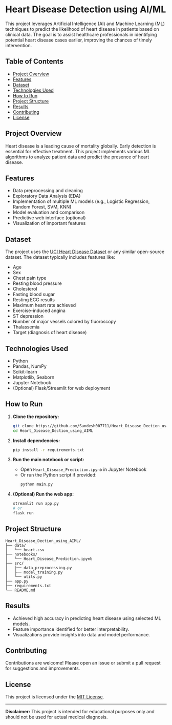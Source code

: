 # Heart Disease Detection using AI/ML

This project leverages Artificial Intelligence (AI) and Machine Learning (ML) techniques to predict the likelihood of heart disease in patients based on clinical data. The goal is to assist healthcare professionals in identifying potential heart disease cases earlier, improving the chances of timely intervention.

## Table of Contents

- [Project Overview](#project-overview)
- [Features](#features)
- [Dataset](#dataset)
- [Technologies Used](#technologies-used)
- [How to Run](#how-to-run)
- [Project Structure](#project-structure)
- [Results](#results)
- [Contributing](#contributing)
- [License](#license)

## Project Overview

Heart disease is a leading cause of mortality globally. Early detection is essential for effective treatment. This project implements various ML algorithms to analyze patient data and predict the presence of heart disease.

## Features

- Data preprocessing and cleaning
- Exploratory Data Analysis (EDA)
- Implementation of multiple ML models (e.g., Logistic Regression, Random Forest, SVM, KNN)
- Model evaluation and comparison
- Predictive web interface (optional)
- Visualization of important features

## Dataset

The project uses the [UCI Heart Disease Dataset](https://archive.ics.uci.edu/ml/datasets/heart+Disease) or any similar open-source dataset. The dataset typically includes features like:

- Age
- Sex
- Chest pain type
- Resting blood pressure
- Cholesterol
- Fasting blood sugar
- Resting ECG results
- Maximum heart rate achieved
- Exercise-induced angina
- ST depression
- Number of major vessels colored by fluoroscopy
- Thalassemia
- Target (diagnosis of heart disease)

## Technologies Used

- Python
- Pandas, NumPy
- Scikit-learn
- Matplotlib, Seaborn
- Jupyter Notebook
- (Optional) Flask/Streamlit for web deployment

## How to Run

1. **Clone the repository:**
   ```bash
   git clone https://github.com/Sandesh007711/Heart_Disease_Dection_using_AIML.git
   cd Heart_Disease_Dection_using_AIML
   ```

2. **Install dependencies:**
   ```bash
   pip install -r requirements.txt
   ```

3. **Run the main notebook or script:**
   - Open `Heart_Disease_Prediction.ipynb` in Jupyter Notebook
   - Or run the Python script if provided:
     ```bash
     python main.py
     ```

4. **(Optional) Run the web app:**
   ```bash
   streamlit run app.py
   # or
   flask run
   ```

## Project Structure

```
Heart_Disease_Dection_using_AIML/
├── data/
│   └── heart.csv
├── notebooks/
│   └── Heart_Disease_Prediction.ipynb
├── src/
│   ├── data_preprocessing.py
│   ├── model_training.py
│   └── utils.py
├── app.py
├── requirements.txt
└── README.md
```

## Results

- Achieved high accuracy in predicting heart disease using selected ML models.
- Feature importance identified for better interpretability.
- Visualizations provide insights into data and model performance.

## Contributing

Contributions are welcome! Please open an issue or submit a pull request for suggestions and improvements.

## License

This project is licensed under the [MIT License](LICENSE).

---

**Disclaimer:** This project is intended for educational purposes only and should not be used for actual medical diagnosis.
